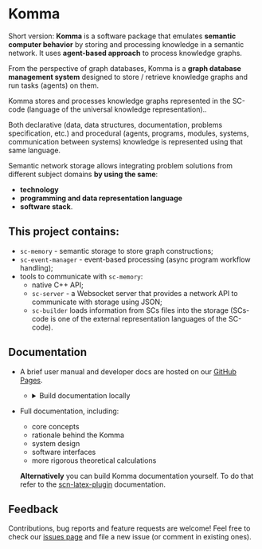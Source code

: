 # Komma

Short version: **Komma** is a software package that emulates **semantic computer behavior** by storing and processing knowledge in a semantic network. It uses **agent-based approach** to process knowledge graphs.

From the perspective of graph databases, Komma is a **graph database management system** designed to store / retrieve knowledge graphs and run tasks (agents) on them.

Komma stores and processes knowledge graphs represented in the SC-code (language of the universal knowledge representation)..

Both declarative (data, data structures, documentation, problems specification, etc.) and procedural (agents, programs, modules, systems, communication between systems) knowledge is represented using that same language.

Semantic network storage allows integrating problem solutions from different subject domains **by using the same**:

- **technology**
- **programming and data representation language**
- **software stack**.


## This project contains:

- `sc-memory` - semantic storage to store graph constructions;
- `sc-event-manager` - event-based processing (async program workflow handling);
- tools to communicate with `sc-memory`:
  - native C++ API;
  - `sc-server` - a Websocket server that provides a network API to communicate with storage using JSON;
  - `sc-builder` loads information from SCs files into the storage (SCs-code is one of the external representation languages of the SC-code).

## Documentation

- A brief user manual and developer docs are hosted on our [GitHub Pages](https://lindy-son98.github.io/Komma).
  - <details>
      <summary>Build documentation locally</summary>

    ```sh
    # make sure you're using python 3.12
    pip3 install mkdocs mkdocs-material
    mkdocs serve
    # and open http://127.0.0.1:8002/ in your browser
    ```
    </details>
- Full documentation, including:

  - core concepts
  - rationale behind the Komma
  - system design
  - software interfaces
  - more rigorous theoretical calculations


  **Alternatively** you can build Komma documentation yourself. To do that refer to the [scn-latex-plugin](https://github.com/lindy-son98/scn-latex-plugin) documentation.

## Feedback

Contributions, bug reports and feature requests are welcome!
Feel free to check our [issues page](https://github.com/lindy-son98/Komma/issues) and file a new issue (or comment in existing ones).
